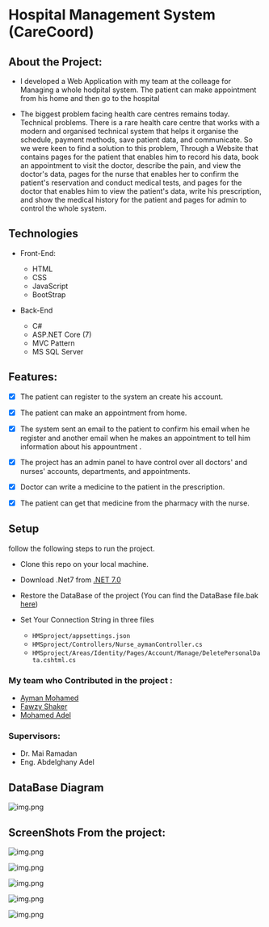 # Hospital Management System (CareCoord)

## About the Project:

- I developed a Web Application with my team at the colleage for Managing a whole hodpital system. The patient can make appointment from his home and then go to the hospital


- The biggest problem facing health care centres remains today. Technical problems. There is a rare health care centre that works with a modern and organised technical system that helps it organise the schedule, payment methods, save patient data, and communicate. So we were keen to find a solution to this problem, Through a Website that contains pages for the patient that enables him to record his data, book an appointment to visit the doctor, describe the pain, and view the doctor's data, pages for the nurse that enables her to confirm the patient's reservation and conduct medical tests, and pages for the doctor that enables him to view the patient's data, write his prescription, and show the medical history for the patient and pages for admin to control the whole system.

## Technologies

- Front-End:
  - HTML
  - CSS
  - JavaScript
  - BootStrap

- Back-End
  - C#
  - ASP.NET Core (7)
  - MVC Pattern
  - MS SQL Server

## Features:

- [x] The patient can register to the system an create his account.

- [x] The patient can make an appointment from home.

- [x] The system sent an email to the patient to confirm his email when he register and another email when he makes an appointment to tell him information about his appountment .

- [x] The project has an admin panel to have control over all doctors' and nurses' accounts, departments, and appointments.

- [x] Doctor can write a medicine to the patient in the prescription.

- [x] The patient can get that medicine from the pharmacy with the nurse.



## Setup
follow the following steps to run the project.

- Clone this repo on your local machine.

- Download .Net7 from [.NET 7.0](https://dotnet.microsoft.com/en-us/download)

- Restore the DataBase of the project (You can find the DataBase file.bak [here](https://drive.google.com/file/d/1_TnUfVgqPKX_jGhXDnGPRs79wpcDQlv9/view?usp=sharing)) 

- Set Your Connection String in three files
  
  - `HMSproject/appsettings.json`
  - `HMSproject/Controllers/Nurse_aymanController.cs`
  - `HMSproject/Areas/Identity/Pages/Account/Manage/DeletePersonalData.cshtml.cs`

### My team who Contributed in the project :
- [Ayman Mohamed](https://github.com/AymanYassien)
- [Fawzy Shaker](https://github.com/fawziielfaramawii)
- [Mohamed Adel](https://github.com/Mohamed-Adel23)


### Supervisors:
- Dr. Mai Ramadan
- Eng. Abdelghany Adel


## DataBase Diagram
![img.png](HMSproject/wwwroot/images/screenShot/diagram.png)



## ScreenShots From the project:

![img.png](HMSproject/wwwroot/images/screenShot/home.png)

![img.png](HMSproject/wwwroot/images/screenShot/profile.png)

![img.png](HMSproject/wwwroot/images/screenShot/admin.png)

![img.png](HMSproject/wwwroot/images/screenShot/doctor.png)

![img.png](HMSproject/wwwroot/images/screenShot/nurse.png)


